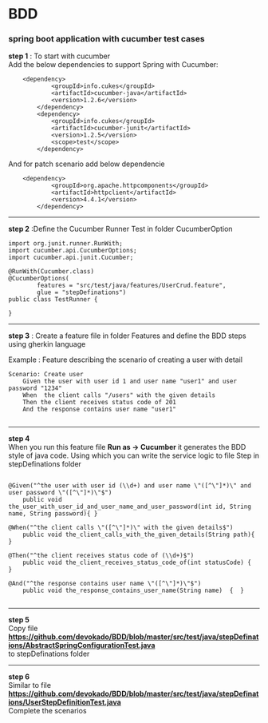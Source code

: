 # BDD
<h3>spring boot application with cucumber test cases</h3>

<b>step 1</b> : To start with cucumber </br>
Add the below dependencies to support Spring with Cucumber:
```
    <dependency>
			<groupId>info.cukes</groupId>
			<artifactId>cucumber-java</artifactId>
			<version>1.2.6</version>
		</dependency>
		<dependency>
			<groupId>info.cukes</groupId>
			<artifactId>cucumber-junit</artifactId>
			<version>1.2.5</version>
			<scope>test</scope>
		</dependency>
```
And for patch scenario add below dependencie

```
    <dependency>
			<groupId>org.apache.httpcomponents</groupId>
			<artifactId>httpclient</artifactId>
			<version>4.4.1</version>
		</dependency>
```
----------------------------------
<b>step 2</b> :Define the Cucumber Runner Test in folder CucumberOption</br>


```
import org.junit.runner.RunWith;
import cucumber.api.CucumberOptions;
import cucumber.api.junit.Cucumber;

@RunWith(Cucumber.class)
@CucumberOptions(
		features = "src/test/java/features/UserCrud.feature",
		glue = "stepDefinations")
public class TestRunner {

}

```

----------------------------------
<b>step 3</b> : Create a feature file in folder Features and define the BDD steps using gherkin language </br>

Example : Feature describing the scenario of creating a user with detail
```
Scenario: Create user 
	Given the user with user id 1 and user name "user1" and user password "1234" 
	When  the client calls "/users" with the given details 
	Then the client receives status code of 201 
	And the response contains user name "user1" 
  
```

----------------------------------
<b>step 4</b> </br>
When you run this feature file <b> Run as -> Cucumber </b>it generates the BDD style of java code. Using which you can write the service logic 
to file Step in stepDefinations folder
```

@Given("^the user with user id (\\d+) and user name \"([^\"]*)\" and user password \"([^\"]*)\"$")
	public void the_user_with_user_id_and_user_name_and_user_password(int id, String name, String password){ }
  
@When("^the client calls \"([^\"]*)\" with the given details$")
	public void the_client_calls_with_the_given_details(String path){ }
  
@Then("^the client receives status code of (\\d+)$")
	public void the_client_receives_status_code_of(int statusCode) {  }
  
@And("^the response contains user name \"([^\"]*)\"$")
	public void the_response_contains_user_name(String name)  {  }


```
-----------------------------------

<b>step 5</b> </br>
Copy file </br><b>https://github.com/devokado/BDD/blob/master/src/test/java/stepDefinations/AbstractSpringConfigurationTest.java</b></br>
to stepDefinations folder

-----------------------------------

<b>step 6</b> </br>
Similar to file
</br><b>https://github.com/devokado/BDD/blob/master/src/test/java/stepDefinations/UserStepDefinitionTest.java</b></br>
Complete the scenarios


